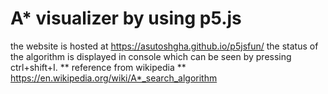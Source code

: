 # A* visualizer by using p5.js
the website is hosted at  https://asutoshgha.github.io/p5jsfun/
the status of the algorithm is displayed in console which can be seen by pressing ctrl+shift+I.
** reference from wikipedia **
https://en.wikipedia.org/wiki/A*_search_algorithm
